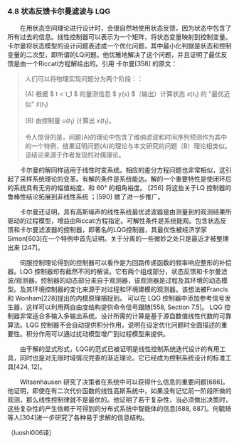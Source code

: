 ### 4.8 状态反馈卡尔曼滤波与 LQG

　　在用状态空间理论进行设计时，会很自然地使用状态反馈，因为状态中包含了所有过去的信息。线性控制器可以表示为一个矩阵，将状态变量映射到控制变量。卡尔曼将状态模型的设计问题表述成一个优化问题，其中最小化判据是状态和控制变量的二次型，即所谓的LQ问题。他优雅地解决了这个问题，并且证明了最优反馈是由一个Riccati方程解给出的。引用 卡尔曼[358] 的原文：

>人们可以将物理实现问题分为两个阶段：：
>
>(A) 根据 $ t < t_1 $ 的量测信息 $ y(s) $（输出）计算状态 $x(t_1)$ 的 "最优近似" $\hat{x}(t_1)$
>
>(B) 由控制量 $u(t_1)$ 计算出 $x(t_1)$。
>
>令人惊讶的是，问题(A)的理论中包含了维纳滤波和时间序列预测作为其中的一个特例，结果证明问题(A)的理论与本文研究的问题（B）理论相类似。该结论来源于作者发现的对偶理论。

　　卡尔曼的解同样适用于线性时变系统。相应的差分方程问题也非常相似，这引起了采样系统理论的变革。有解的条件是系统能达。解的一个重要特性是使闭环后的系统具有无穷的幅值裕度、和 60° 的相角裕度。 [256] 将这些关于LQ 控制器的鲁棒性结论拓展到非线性系统 ；[590] 做了进一步推广。

　　卡尔曼还证明，具有高斯噪声的线性系统最优滤波器是由测量到的观测结果所驱动的过程模型，增益由Riccati方程指定。可解性条件是系统能观。包含状态反馈和卡尔曼滤波器的控制器，即著名的LQG控制器，其最优性被经济学家Simon[603]在一个特例中首先证明。关于分离的一些微妙之处只是最近才被整理出来 [247]。

　　伺服控制理论得到的控制器可以看作是为回路传递函数的频率响应整形的补偿器。LQG 控制器却有截然不同的解读。它有两个组成部分，状态反馈和卡尔曼滤波/观测器。控制器的动态部分来自于观测器，该观测器是过程及其环境的动态模型。及其环境控制器的变化来源于对过程和环境建模的观测器。该想法被Francis和 Wonham[228]提出的内模原理捕捉到。 可以在 LQG 控制器中添加参考信号发生器，这样可以利用两自由度结构提供命令信号跟随[558, Section 7.5]。 LQG 控制器非常适合多输入多输出系统。设计所需的计算是基于源自数值线性代数的可靠算法。LQG 控制器不会自动提供积分作用，说明在设定优化问题时全面描述的重要性。积分作用可以通过扰动模型增广到过程模型来提供。

　　由于解的显式形式，LQG的范式已被证明是线性控制系统迭代设计的有用工具，同时也是对无限时域情况完善的渐近理论。它已经成为控制系统设计的标准工具[424, 12]。

　　Witsenhausen 研究了决策者在系统中可以获得什么信息的重要问题[686]。他证明，即使在有二次代价函数的线性高斯系统中，如果没有记忆前一阶段所做的观测，那么线性控制律就不是最优的。他证明了若干复杂性，当必须做出决策时，这些复杂性的产生依赖于可得到的分布式系统中智能体的信息[688, 687]。何毓琦等人[304]进一步研究了各种易于求解的信息结构。

（luoshi006译）
